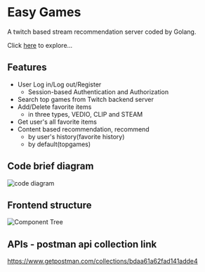 # Easy Games
A twitch based stream recommendation server coded by Golang.

Click [here](http://13.59.49.252) to explore...

## Features
- User Log in/Log out/Register
  - Session-based Authentication and Authorization
- Search top games from Twitch backend server
- Add/Delete favorite items
  - in three types, VEDIO, CLIP and STEAM
- Get user's all favorite items
- Content based recommendation, recommend 
  - by user's history(favorite history)
  - by default(topgames) 

## Code brief diagram
![code diagram](https://user-images.githubusercontent.com/66594541/176646519-df0ec1d7-a00c-4006-a3e7-dd34423c03c7.jpg)

## Frontend structure
![Component Tree](https://user-images.githubusercontent.com/66594541/177716388-857b839d-32d1-45ae-a3c9-85a8ba3c8fb2.jpg)

## APIs - postman api collection link
https://www.getpostman.com/collections/bdaa61a62fad141adde4
